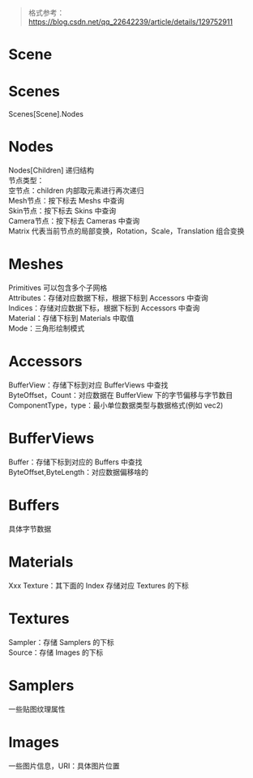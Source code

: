 > 格式参考：https://blog.csdn.net/qq_22642239/article/details/129752911
# Scene
# Scenes
Scenes[Scene].Nodes
# Nodes
Nodes[Children] 递归结构<br>
节点类型：<br>
空节点：children 内部取元素进行再次递归<br>
Mesh节点：按下标去 Meshs 中查询<br>
Skin节点：按下标去 Skins 中查询<br>
Camera节点：按下标去 Cameras 中查询<br>
Matrix 代表当前节点的局部变换，Rotation，Scale，Translation 组合变换<br>
# Meshes
Primitives 可以包含多个子网格<br>
Attributes：存储对应数据下标，根据下标到 Accessors 中查询<br>
Indices：存储对应数据下标，根据下标到 Accessors 中查询<br>
Material：存储下标到 Materials 中取值<br>
Mode：三角形绘制模式<br>
# Accessors
BufferView：存储下标到对应 BufferViews 中查找<br>
ByteOffset，Count：对应数据在 BufferView 下的字节偏移与字节数目<br>
ComponentType，type：最小单位数据类型与数据格式(例如 vec2)<br>
# BufferViews
Buffer：存储下标到对应的 Buffers 中查找<br>
ByteOffset,ByteLength：对应数据偏移啥的<br>
# Buffers
具体字节数据
# Materials
Xxx Texture：其下面的 Index 存储对应 Textures 的下标<br>
# Textures
Sampler：存储 Samplers 的下标<br>
Source：存储 Images 的下标<br>
# Samplers
一些贴图纹理属性
# Images
一些图片信息，URI：具体图片位置
